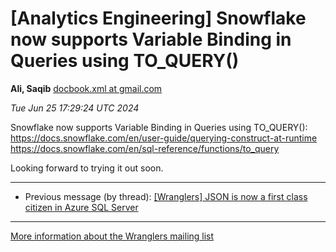 


[Analytics Engineering] Snowflake now supports Variable Binding in Queries using TO\_QUERY()
============================================================================================


**Ali, Saqib**
[docbook.xml at gmail.com](mailto:wranglers%40analyticsengineering.net?Subject=Re%3A%20%5BWranglers%5D%20Snowflake%20now%20supports%20Variable%20Binding%20in%20Queries%0A%20using%20TO_QUERY%28%29&In-Reply-To=%3CCABDm0O8pF8Zir%3DcWknYuQfd%2BBonSkKzr92vrrgzz6hpBBD1CSw%40mail.gmail.com%3E "[Wranglers] Snowflake now supports Variable Binding in Queries using TO_QUERY()")   

*Tue Jun 25 17:29:24 UTC 2024*  

Snowflake now supports Variable Binding in Queries using TO\_QUERY():
<https://docs.snowflake.com/en/user-guide/querying-construct-at-runtime>
<https://docs.snowflake.com/en/sql-reference/functions/to_query>

Looking forward to trying it out soon.
  
  




---


* Previous message (by thread): [[Wranglers] JSON is now a first class citizen in Azure SQL Server](000083.html)




---


[More information about the Wranglers
mailing list](https://analyticsengineering.net/mailman/listinfo/wranglers)  




